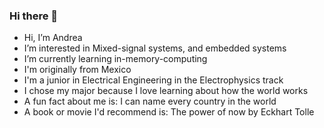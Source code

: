 ### Hi there 👋
- Hi, I’m Andrea
- I’m interested in Mixed-signal systems, and embedded systems
- I’m currently learning in-memory-computing 
- I'm originally from Mexico
- I'm a junior in Electrical Engineering in the Electrophysics track
- I chose my major because I love learning about how the world works
- A fun fact about me is:  I can name every country in the world
- A book or movie I'd recommend is:  The power of now by Eckhart Tolle

<!--
**andreamurillomtz/andreamurillomtz** is a ✨ _special_ ✨ repository because its `README.md` (this file) appears on your GitHub profile.
